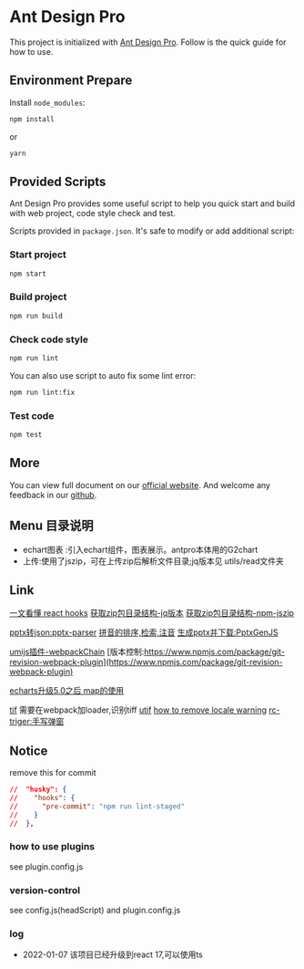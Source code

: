 # Ant Design Pro

This project is initialized with [Ant Design Pro](https://pro.ant.design). Follow is the quick guide for how to use.

## Environment Prepare

Install `node_modules`:

```bash
npm install
```

or

```bash
yarn
```

## Provided Scripts

Ant Design Pro provides some useful script to help you quick start and build with web project, code style check and test.

Scripts provided in `package.json`. It's safe to modify or add additional script:

### Start project

```bash
npm start
```

### Build project

```bash
npm run build
```

### Check code style

```bash
npm run lint
```

You can also use script to auto fix some lint error:

```bash
npm run lint:fix
```

### Test code

```bash
npm test
```

## More

You can view full document on our [official website](https://pro.ant.design). And welcome any feedback in our [github](https://github.com/ant-design/ant-design-pro).

## Menu 目录说明
- echart图表 :引入echart组件，图表展示。antpro本体用的G2chart
- 上传:使用了jszip，可在上传zip后解析文件目录;jq版本见 utils/read文件夹
## Link
[一文看懂 react hooks](https://blog.csdn.net/landl_ww/article/details/102158814)
[获取zip包目录结构-jq版本](http://gildas-lormeau.github.io/zip.js/demos/demo2.html)
[获取zip包目录结构-npm-jszip](https://stuk.github.io/jszip/documentation/examples/read-local-file-api.html)

[pptx转json:pptx-parser](https://www.npmjs.com/package/pptx-parser)
[拼音的排序,检索,注音](https://github.com/hotoo/pinyin)
[生成pptx并下载:PptxGenJS](https://gitbrent.github.io/PptxGenJS/)

[umijs插件-webpackChain](https://github.com/Yatoo2018/webpack-chain/tree/zh-cmn-Hans)
[版本控制:https://www.npmjs.com/package/git-revision-webpack-plugin](https://www.npmjs.com/package/git-revision-webpack-plugin)

[echarts升级5.0之后 map的使用](https://blog.csdn.net/weixin_43997143/article/details/113391628)

[tif](https://www.npmjs.com/package/file-type) 需要在webpack加loader,识别tiff
[utif](https://github.com/photopea/UTIF.js)
[how to remove locale warning](https://github.com/ant-design/ant-design-pro/issues/5191)
[rc-triger:手写弹窗](http://react-component.github.io/trigger/)
## Notice
remove this for commit
```package.json
//  "husky": {
//    "hooks": {
//      "pre-commit": "npm run lint-staged"
//    }
//  },
```

### how to use plugins
see plugin.config.js

### version-control
see config.js(headScript) and plugin.config.js

### log 
- 2022-01-07 该项目已经升级到react 17,可以使用ts
